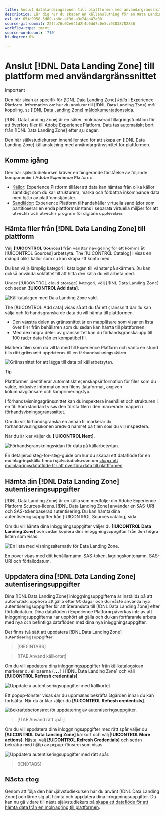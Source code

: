 ```yaml
---
title: Anslut datalandningszonen till plattformen med användargränssnittet
description: Lär dig hur du skapar en källanslutning för en Data Landing Zone med hjälp av användargränssnittet för plattformen.
exl-id: 653c9958-5d89-4b0c-af3d-a3e74aa47a08
source-git-commit: 22f3b76c02e641d2f4c0dd7c0e5cc93038782836
workflow-type: tm+mt
source-wordcount: '710'
ht-degree: 0%

---
```


# Anslut [!DNL Data Landing Zone] till plattform med användargränssnittet

>[!IMPORTANT]
>
>Den här sidan är specifik för [!DNL Data Landing Zone] *källa* i Experience Platform. Information om hur du ansluter till [!DNL Data Landing Zone] *mål* koppling, se [[!DNL Data Landing Zone] måldokumentationssida](/help/destinations/catalog/cloud-storage/data-landing-zone.md).

[!DNL Data Landing Zone] är en säker, molnbaserad fillagringsfunktion för att överföra filer till Adobe Experience Platform. Data tas automatiskt bort från [!DNL Data Landing Zone] efter sju dagar.

Den här självstudiekursen innehåller steg för att skapa en [!DNL Data Landing Zone] källanslutning med användargränssnittet för plattformen.

## Komma igång

Den här självstudiekursen kräver en fungerande förståelse av följande komponenter i Adobe Experience Platform:

* [Källor](../../../../home.md): Experience Platform tillåter att data kan hämtas från olika källor samtidigt som du kan strukturera, märka och förbättra inkommande data med hjälp av plattformstjänster.
* [Sandlådor](../../../../../sandboxes/home.md): Experience Platform tillhandahåller virtuella sandlådor som partitionerar en enda plattformsinstans i separata virtuella miljöer för att utveckla och utveckla program för digitala upplevelser.

## Hämta filer från [!DNL Data Landing Zone] till plattform

Välj **[!UICONTROL Sources]** från vänster navigering för att komma åt [!UICONTROL Sources] arbetsyta. The [!UICONTROL Catalog] I visas en mängd olika källor som du kan skapa ett konto med.

Du kan välja lämplig kategori i katalogen till vänster på skärmen. Du kan också använda sökfältet till att hitta den källa du vill arbeta med.

Under [!UICONTROL cloud storage] kategori, välj [!DNL Data Landing Zone] och sedan **[!UICONTROL Add data]**.

![Källkatalogen med Data Landing Zone vald.](../../../../images/tutorials/create/dlz/catalog.png)

The [!UICONTROL Add data] visas så att du får ett gränssnitt där du kan välja och förhandsgranska de data du vill hämta till plattformen.

* Den vänstra delen av gränssnittet är en mappläsare som visar en lista över filer från behållaren som du sedan kan hämta till plattformen.
* Med den högra delen av gränssnittet kan du förhandsgranska upp till 100 rader data från en kompatibel fil.

Markera filen som du vill ta med till Experience Platform och vänta en stund tills rätt gränssnitt uppdateras till en förhandsvisningsskärm.

![Gränssnittet för att lägga till data på källarbetsytan.](../../../../images/tutorials/create/dlz/add-data.png)

>[!TIP]
>
>Plattformen identifierar automatiskt egenskapsinformation för filen som du valde, inklusive information om filens dataformat, angiven kolumnavgränsare och komprimeringstyp.

I förhandsvisningsgränssnittet kan du inspektera innehållet och strukturen i en fil. Som standard visas den första filen i den markerade mappen i förhandsvisningsgränssnittet.

Om du vill förhandsgranska en annan fil markerar du förhandsvisningsikonen bredvid namnet på filen som du vill inspektera.

När du är klar väljer du **[!UICONTROL Next]**.

![Förhandsgranskningssidan för data på källarbetsytan.](../../../../images/tutorials/create/dlz/file-detection.png)

En detaljerad steg-för-steg-guide om hur du skapar ett dataflöde för en molnlagringskälla finns i självstudiekursen om [skapa ett molnlagringsdataflöde för att överföra data till plattformen](../../dataflow/batch/cloud-storage.md).

## Hämta din [!DNL Data Landing Zone] autentiseringsuppgifter

[!DNL Data Landing Zone] är en källa som medföljer din Adobe Experience Platform Sources-licens. [!DNL Data Landing Zone] använder en SAS-URI och SAS-tokenbaserad autentisering. Du kan hämta dina autentiseringsuppgifter från [!UICONTROL Sources catalog] sida.

Om du vill hämta dina inloggningsuppgifter väljer du **[!UICONTROL Data Landing Zone]** och sedan kopiera dina inloggningsuppgifter från den högra listen som visas.

![En lista med visningsalternativ för Data Landing Zone.](../../../../images/tutorials/create/dlz/view-credentials.png)

En pover visas med ditt behållarnamn, SAS-token, lagringskontonamn, SAS-URI och förfallodatum.

## Uppdatera dina [!DNL Data Landing Zone] autentiseringsuppgifter

Dina [!DNL Data Landing Zone] inloggningsuppgifterna är inställda på att automatiskt upphöra att gälla efter 90 dagar och du måste använda nya autentiseringsuppgifter för att återansluta till [!DNL Data Landing Zone] efter förfallodatum. Dina dataflöden i Experience Platform påverkas inte av att inloggningsuppgifterna har upphört att gälla och du kan fortfarande arbeta med nya och befintliga dataflöden med dina nya inloggningsuppgifter.

Det finns två sätt att uppdatera [!DNL Data Landing Zone] autentiseringsuppgifter:

>[!BEGINTABS]

>[!TAB Använd källkortet]

Om du vill uppdatera dina inloggningsuppgifter från källkatalogsidan markerar du ellipserna (**`...`**) i [!DNL Data Landing Zone] och välj **[!UICONTROL Refresh credentials]**.

![Uppdatera autentiseringsuppgifter med källkortet.](../../../../images/tutorials/create/dlz/refresh-with-card.png)

Ett popup-fönster visas där du uppmanas bekräfta åtgärden innan du kan fortsätta. När du är klar väljer du **[!UICONTROL Refresh credentials]**.

![Bekräftelsefönstret för uppdatering av autentiseringsuppgifter.](../../../../images/tutorials/create/dlz/confirm.png)

>[!TAB Använd rätt spår]

Om du vill uppdatera dina inloggningsuppgifter med rätt spår väljer du **[!UICONTROL Data Landing Zone]** källkort och välj **[!UICONTROL More actions]**. Nästa, välj **[!UICONTROL Refresh Credentials]** och sedan bekräfta med hjälp av popup-fönstret som visas.

![Uppdatera autentiseringsuppgifter med rätt spår.](../../../../images/tutorials/create/dlz/refresh-with-right-rail.png)

>[!ENDTABS]

## Nästa steg

Genom att följa den här självstudiekursen har du använt [!DNL Data Landing Zone] och lärde sig att hämta och uppdatera dina inloggningsuppgifter. Du kan nu gå vidare till nästa självstudiekurs på [skapa ett dataflöde för att hämta data från en molnlagring till plattformen](../../dataflow/batch/cloud-storage.md).
